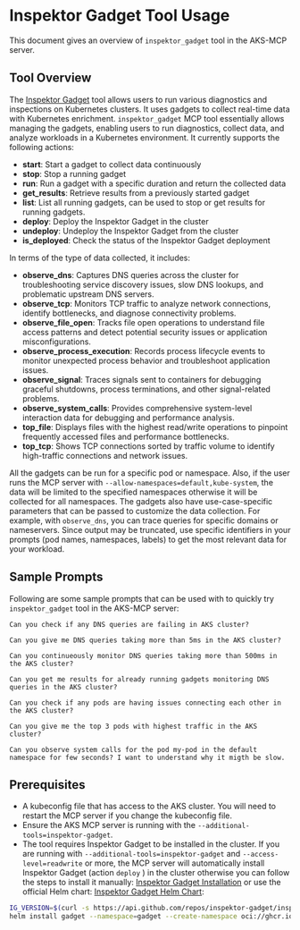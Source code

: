 # Inspektor Gadget Tool Usage

This document gives an overview of `inspektor_gadget` tool in the AKS-MCP server.

## Tool Overview

The [Inspektor Gadget](https://go.microsoft.com/fwlink/?linkid=2260072) tool allows users to run various diagnostics and inspections on Kubernetes clusters.
It uses gadgets to collect real-time data with Kubernetes enrichment. `inspektor_gadget` MCP tool essentially allows managing the gadgets, enabling users to 
run diagnostics, collect data, and analyze workloads in a Kubernetes environment. It currently supports the following actions:

- **start**: Start a gadget to collect data continuously
- **stop**: Stop a running gadget
- **run**: Run a gadget with a specific duration and return the collected data
- **get_results**: Retrieve results from a previously started gadget
- **list**: List all running gadgets, can be used to stop or get results for running gadgets.
- **deploy**: Deploy the Inspektor Gadget in the cluster
- **undeploy**: Undeploy the Inspektor Gadget from the cluster
- **is_deployed**: Check the status of the Inspektor Gadget deployment

In terms of the type of data collected, it includes:

- **observe_dns**: Captures DNS queries across the cluster for troubleshooting service discovery issues, slow DNS lookups, and problematic upstream DNS servers.
- **observe_tcp**: Monitors TCP traffic to analyze network connections, identify bottlenecks, and diagnose connectivity problems.
- **observe_file_open**: Tracks file open operations to understand file access patterns and detect potential security issues or application misconfigurations.
- **observe_process_execution**: Records process lifecycle events to monitor unexpected process behavior and troubleshoot application issues.
- **observe_signal**: Traces signals sent to containers for debugging graceful shutdowns, process terminations, and other signal-related problems.
- **observe_system_calls**: Provides comprehensive system-level interaction data for debugging and performance analysis.
- **top_file**: Displays files with the highest read/write operations to pinpoint frequently accessed files and performance bottlenecks.
- **top_tcp**: Shows TCP connections sorted by traffic volume to identify high-traffic connections and network issues.

All the gadgets can be run for a specific pod or namespace. Also, if the user runs the MCP server with `--allow-namespaces=default,kube-system`, the data will be
limited to the specified namespaces otherwise it will be collected for all namespaces.  The gadgets also have use-case-specific parameters that can be passed to customize the data collection.
For example, with `observe_dns`, you can trace queries for specific domains or nameservers. Since output may be truncated, use specific identifiers in your prompts (pod names, namespaces, labels)
to get the most relevant data for your workload.

## Sample Prompts

Following are some sample prompts that can be used with to quickly try `inspektor_gadget` tool in the AKS-MCP server:

```
Can you check if any DNS queries are failing in AKS cluster?
```

```
Can you give me DNS queries taking more than 5ms in the AKS cluster?
```

```
Can you continueously monitor DNS queries taking more than 500ms in the AKS cluster?
```

```
Can you get me results for already running gadgets monitoring DNS queries in the AKS cluster?
```

```
Can you check if any pods are having issues connecting each other in the AKS cluster?
```

```
Can you give me the top 3 pods with highest traffic in the AKS cluster?
```

```
Can you observe system calls for the pod my-pod in the default namespace for few seconds? I want to understand why it migth be slow.
```

## Prerequisites

- A kubeconfig file that has access to the AKS cluster. You will need to restart the MCP server if you change the kubeconfig file.
- Ensure the AKS MCP server is running with the `--additional-tools=inspektor-gadget`.
- The tool requires Inspektor Gadget to be installed in the cluster. If you are running with `--additional-tools=inspektor-gadget` and `--access-level=readwrite` or more, the MCP server will automatically 
  install Inspektor Gadget (action `deploy` ) in the cluster otherwise you can follow the steps to install it manually: [Inspektor Gadget Installation](https://learn.microsoft.com/en-us/troubleshoot/azure/azure-kubernetes/logs/capture-system-insights-from-aks#how-to-install-inspektor-gadget-in-an-aks-cluster) or
  use the official Helm chart: [Inspektor Gadget Helm Chart](https://inspektor-gadget.io/docs/latest/reference/install-kubernetes#installation-with-the-helm-chart):

```bash
IG_VERSION=$(curl -s https://api.github.com/repos/inspektor-gadget/inspektor-gadget/releases/latest | jq -r '.tag_name' | sed 's/^v//')
helm install gadget --namespace=gadget --create-namespace oci://ghcr.io/inspektor-gadget/inspektor-gadget/charts/gadget --version=$IG_VERSION
```
